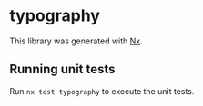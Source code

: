 # typography

This library was generated with [Nx](https://nx.dev).

## Running unit tests

Run `nx test typography` to execute the unit tests.
